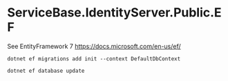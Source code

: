 ﻿# ServiceBase.IdentityServer.Public.EF

See EntityFramework 7 https://docs.microsoft.com/en-us/ef/

    dotnet ef migrations add init --context DefaultDbContext
	
	dotnet ef database update 